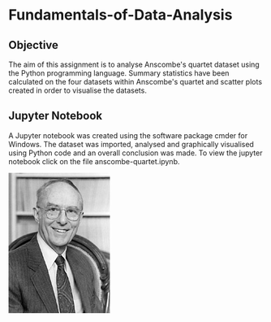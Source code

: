 # Fundamentals-of-Data-Analysis

## Objective

The aim of this assignment is to analyse Anscombe's quartet dataset using the Python programming language. Summary statistics have been calculated on the four datasets within Anscombe's quartet and scatter plots created in order to visualise the datasets.

## Jupyter Notebook

A Jupyter notebook was created using the software package cmder for Windows. The dataset was imported, analysed and graphically visualised using Python code and an overall conclusion was made. To view the jupyter notebook click on the file anscombe-quartet.ipynb.


![Anscombe](https://github.com/beccycole/Fundamentals-of-Data-Analysis/blob/master/Francis_Anscombe.jpeg)


